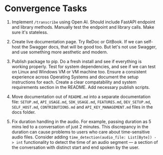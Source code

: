 # Convergence Tasks

1. Implement `/transcribe` using Open AI. Should include FastAPI endpoint and library methods. Manually test the endpoint and library calls. Make sure it's stateless.

2. Create live documentation page. Try ReDoc or GitBook. If we can self-host the Swagger docs, that will be good too. But let's not use Swagger, and use something more aesthetic and modern.

3. Publish package to pip. Do a fresh install and see if everything is working properly. Test for system dependencies, and see if we can test on Linux and Windows VM or VM machine too. Ensure a consistent experience across Operating Systems and document the setup instructions for each. Create a clear compatability and system requirements section in the README. Add necessary publish scripts.

4. Move documentation out of `README.md` into a separate documentation file: `SETUP.md`, `API_USAGE.md`, `SDK_USAGE.md`, `FEATURES.md`, `DEV_SETUP.md`, `SELF_HOST.md`, `CONTRIBUTIONS.md` and `API_KEY_MANAGEMENT.md` files in the docs folder.

5. Fix duration handling in the audio. For example, passing duration as 5 mins led to a conversation of just 2 minutes. This discrepancy in the duration can cause problems to users who care about time-sensitive audio files. Consider adding `time_detection(audio_file: List[Byte]) -> int` functionality to detect the time of an audio segment — a section of the conversation with distinct start and end spoken by the user.
